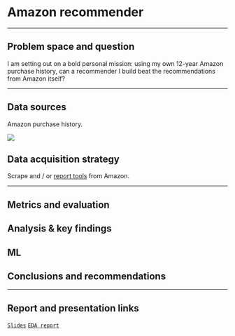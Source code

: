 # Amazon recommender

- - - 

## Problem space and question

I am setting out on a bold personal mission: using my own 12-year Amazon purchase history, can a recommender I build beat the recommendations from Amazon itself?

- - -
## Data sources

Amazon purchase history.

![](http://media.corporate-ir.net/media_files/IROL/17/176060/Oct18/Amazon%20logo.PNG)


## Data acquisition strategy

Scrape and / or [report tools](https://www.amazon.com/gp/b2b/reports/?ie=UTF8&download-report.x=1&isInternal=0&js=1&reportId=A2E5G9EX1PGVO8) from Amazon.

- - -
## Metrics and evaluation


## Analysis & key findings


## ML


## Conclusions and recommendations


- - -
## Report and presentation links

[`Slides`](https://docs.google.com/presentation/d/16-24og3wl4MC0OUlwuakeZuyuqF_WCxy1lFTB3g3K-8/edit?usp=sharing)
[`EDA report`](./code/Amazon-order-history-EDA.ipynb)
